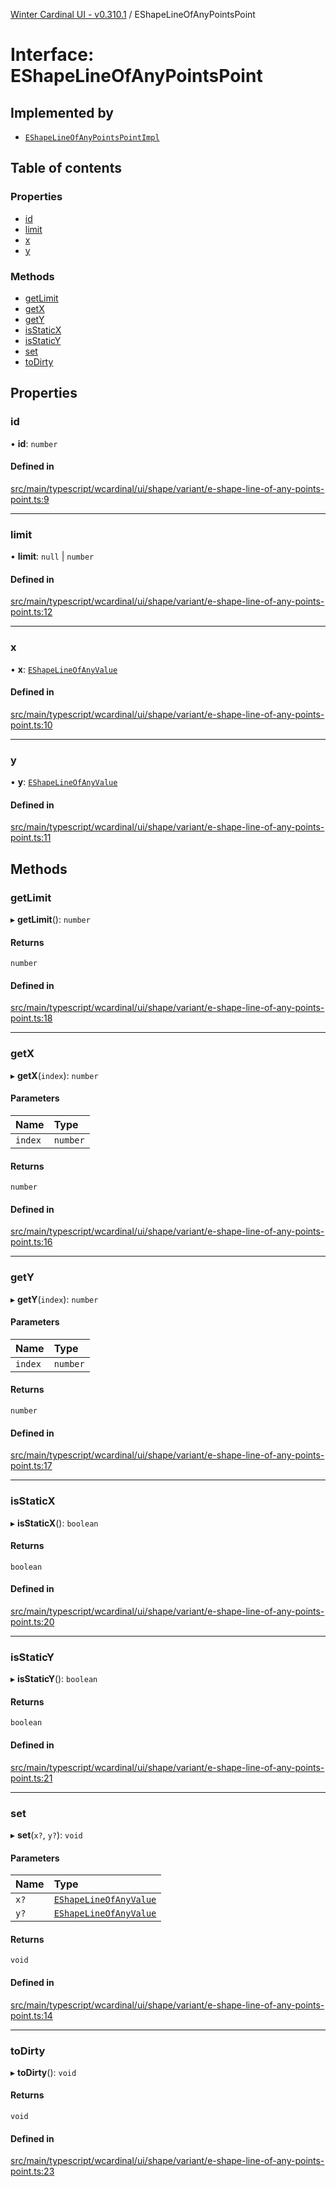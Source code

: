 [Winter Cardinal UI - v0.310.1](../index.md) / EShapeLineOfAnyPointsPoint

# Interface: EShapeLineOfAnyPointsPoint

## Implemented by

- [`EShapeLineOfAnyPointsPointImpl`](../classes/EShapeLineOfAnyPointsPointImpl.md)

## Table of contents

### Properties

- [id](EShapeLineOfAnyPointsPoint.md#id)
- [limit](EShapeLineOfAnyPointsPoint.md#limit)
- [x](EShapeLineOfAnyPointsPoint.md#x)
- [y](EShapeLineOfAnyPointsPoint.md#y)

### Methods

- [getLimit](EShapeLineOfAnyPointsPoint.md#getlimit)
- [getX](EShapeLineOfAnyPointsPoint.md#getx)
- [getY](EShapeLineOfAnyPointsPoint.md#gety)
- [isStaticX](EShapeLineOfAnyPointsPoint.md#isstaticx)
- [isStaticY](EShapeLineOfAnyPointsPoint.md#isstaticy)
- [set](EShapeLineOfAnyPointsPoint.md#set)
- [toDirty](EShapeLineOfAnyPointsPoint.md#todirty)

## Properties

### id

• **id**: `number`

#### Defined in

[src/main/typescript/wcardinal/ui/shape/variant/e-shape-line-of-any-points-point.ts:9](https://github.com/winter-cardinal/winter-cardinal-ui/blob/v0.310.1/src/main/typescript/wcardinal/ui/shape/variant/e-shape-line-of-any-points-point.ts#L9)

___

### limit

• **limit**: ``null`` \| `number`

#### Defined in

[src/main/typescript/wcardinal/ui/shape/variant/e-shape-line-of-any-points-point.ts:12](https://github.com/winter-cardinal/winter-cardinal-ui/blob/v0.310.1/src/main/typescript/wcardinal/ui/shape/variant/e-shape-line-of-any-points-point.ts#L12)

___

### x

• **x**: [`EShapeLineOfAnyValue`](../index.md#eshapelineofanyvalue)

#### Defined in

[src/main/typescript/wcardinal/ui/shape/variant/e-shape-line-of-any-points-point.ts:10](https://github.com/winter-cardinal/winter-cardinal-ui/blob/v0.310.1/src/main/typescript/wcardinal/ui/shape/variant/e-shape-line-of-any-points-point.ts#L10)

___

### y

• **y**: [`EShapeLineOfAnyValue`](../index.md#eshapelineofanyvalue)

#### Defined in

[src/main/typescript/wcardinal/ui/shape/variant/e-shape-line-of-any-points-point.ts:11](https://github.com/winter-cardinal/winter-cardinal-ui/blob/v0.310.1/src/main/typescript/wcardinal/ui/shape/variant/e-shape-line-of-any-points-point.ts#L11)

## Methods

### getLimit

▸ **getLimit**(): `number`

#### Returns

`number`

#### Defined in

[src/main/typescript/wcardinal/ui/shape/variant/e-shape-line-of-any-points-point.ts:18](https://github.com/winter-cardinal/winter-cardinal-ui/blob/v0.310.1/src/main/typescript/wcardinal/ui/shape/variant/e-shape-line-of-any-points-point.ts#L18)

___

### getX

▸ **getX**(`index`): `number`

#### Parameters

| Name | Type |
| :------ | :------ |
| `index` | `number` |

#### Returns

`number`

#### Defined in

[src/main/typescript/wcardinal/ui/shape/variant/e-shape-line-of-any-points-point.ts:16](https://github.com/winter-cardinal/winter-cardinal-ui/blob/v0.310.1/src/main/typescript/wcardinal/ui/shape/variant/e-shape-line-of-any-points-point.ts#L16)

___

### getY

▸ **getY**(`index`): `number`

#### Parameters

| Name | Type |
| :------ | :------ |
| `index` | `number` |

#### Returns

`number`

#### Defined in

[src/main/typescript/wcardinal/ui/shape/variant/e-shape-line-of-any-points-point.ts:17](https://github.com/winter-cardinal/winter-cardinal-ui/blob/v0.310.1/src/main/typescript/wcardinal/ui/shape/variant/e-shape-line-of-any-points-point.ts#L17)

___

### isStaticX

▸ **isStaticX**(): `boolean`

#### Returns

`boolean`

#### Defined in

[src/main/typescript/wcardinal/ui/shape/variant/e-shape-line-of-any-points-point.ts:20](https://github.com/winter-cardinal/winter-cardinal-ui/blob/v0.310.1/src/main/typescript/wcardinal/ui/shape/variant/e-shape-line-of-any-points-point.ts#L20)

___

### isStaticY

▸ **isStaticY**(): `boolean`

#### Returns

`boolean`

#### Defined in

[src/main/typescript/wcardinal/ui/shape/variant/e-shape-line-of-any-points-point.ts:21](https://github.com/winter-cardinal/winter-cardinal-ui/blob/v0.310.1/src/main/typescript/wcardinal/ui/shape/variant/e-shape-line-of-any-points-point.ts#L21)

___

### set

▸ **set**(`x?`, `y?`): `void`

#### Parameters

| Name | Type |
| :------ | :------ |
| `x?` | [`EShapeLineOfAnyValue`](../index.md#eshapelineofanyvalue) |
| `y?` | [`EShapeLineOfAnyValue`](../index.md#eshapelineofanyvalue) |

#### Returns

`void`

#### Defined in

[src/main/typescript/wcardinal/ui/shape/variant/e-shape-line-of-any-points-point.ts:14](https://github.com/winter-cardinal/winter-cardinal-ui/blob/v0.310.1/src/main/typescript/wcardinal/ui/shape/variant/e-shape-line-of-any-points-point.ts#L14)

___

### toDirty

▸ **toDirty**(): `void`

#### Returns

`void`

#### Defined in

[src/main/typescript/wcardinal/ui/shape/variant/e-shape-line-of-any-points-point.ts:23](https://github.com/winter-cardinal/winter-cardinal-ui/blob/v0.310.1/src/main/typescript/wcardinal/ui/shape/variant/e-shape-line-of-any-points-point.ts#L23)
